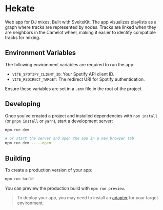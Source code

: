 # Hekate

Web app for DJ mixes. Built with SvelteKit. The app visualizes playlists as a graph where tracks are represented by nodes. Tracks are linked when they are neighbors in the Camelot wheel, making it easier to identify compatible tracks for mixing.

## Environment Variables

The following environment variables are required to run the app:

- `VITE_SPOTIFY_CLIENT_ID`: Your Spotify API client ID.
- `VITE_REDIRECT_TARGET`: The redirect URI for Spotify authentication.

Ensure these variables are set in a `.env` file in the root of the project.

## Developing

Once you've created a project and installed dependencies with `npm install` (or `pnpm install` or `yarn`), start a development server:

```bash
npm run dev

# or start the server and open the app in a new browser tab
npm run dev -- --open
```

## Building

To create a production version of your app:

```bash
npm run build
```

You can preview the production build with `npm run preview`.

> To deploy your app, you may need to install an [adapter](https://kit.svelte.dev/docs/adapters) for your target environment.
